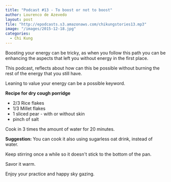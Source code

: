 ```yaml
---
title: "Podcast #13 - To boost or not to boost"
author: Lourenco de Azevedo
layout: post
file: "http://epodcasts.s3.amazonaws.com/chikungstories13.mp3"
image: "/images/2015-12-18.jpg"
categories:
  - Chi Kung
---
```

Boosting your energy can be tricky, as when you follow this path you can be enhancing the aspects that left you without energy in the first place. 

This podcast, reflects about how can this be possible without burning the rest of the energy that you still have. 

Leaning to value your energy can be a possible keyword.

**Recipe for dry cough porridge**

+ 2/3 Rice flakes
+ 1/3 Millet flakes
+ 1 sliced pear - with or without skin
+ pinch of salt

Cook in 3 times the amount of water for 20 minutes.

**Suggestion:** You can cook it also using sugarless oat drink, instead of water.

Keep stirring once a while so it doesn't stick to the bottom of the pan. 

Savor it warm. 

Enjoy your practice and happy sky gazing.